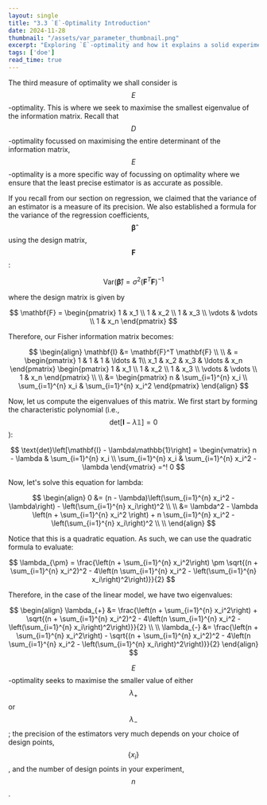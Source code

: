 ```yaml
---
layout: single
title: "3.3 `E`-Optimality Introduction"
date: 2024-11-28
thumbnail: "/assets/var_parameter_thumbnail.png"
excerpt: "Exploring `E`-optimality and how it explains a solid experiment."
tags: ['doe']
read_time: true
---
```

<script src="https://polyfill.io/v3/polyfill.min.js?features=es6"></script>
<script id="MathJax-script" async src="https://cdn.jsdelivr.net/npm/mathjax@3/es5/tex-mml-chtml.js"></script>
<script type="text/javascript" async
  src="https://cdnjs.cloudflare.com/ajax/libs/mathjax/2.7.7/MathJax.js?config=TeX-MML-AM_CHTML">
</script>

The third measure of optimality we shall consider is $$E$$-optimality. This is where we seek to maximise the smallest eigenvalue of the information matrix. Recall that $$D$$-optimality focussed on maximising the entire determinant of the information matrix, $$E$$-optimality is a more specific way of focussing on optimality where we ensure that the least precise estimator is as accurate as possible.

If you recall from our section on regression, we claimed that the variance of an estimator is a measure of its precision. We also established a formula for the variance of the regression coefficients, $$\boldsymbol{\hat{\beta}}$$ using the design matrix, $$\mathbf{F}$$:

$$
\text{Var}(\boldsymbol{\hat{\beta}}) = \sigma^2 \left(\mathbf{F}^T \mathbf{F}\right)^{-1}
$$

where the design matrix is given by

$$
\mathbf{F} = \begin{pmatrix}
1 & x_1 \\
1 & x_2 \\
1 & x_3 \\
\vdots & \vdots \\
1 & x_n
\end{pmatrix}
$$

Therefore, our Fisher information matrix becomes:

$$
\begin{align}
\mathbf{I} &= \mathbf{F}^T \mathbf{F} \\ \\
& = \begin{pmatrix}
1 & 1 & 1 & \ldots & 1\\
x_1 & x_2 & x_3 & \ldots & x_n
\end{pmatrix} \begin{pmatrix}
1 & x_1 \\
1 & x_2 \\
1 & x_3 \\
\vdots & \vdots \\
1 & x_n
\end{pmatrix} \\ \\
&=  \begin{pmatrix}
n & \sum_{i=1}^{n} x_i \\
\sum_{i=1}^{n} x_i & \sum_{i=1}^{n} x_i^2
\end{pmatrix}
\end{align}
$$

Now, let us compute the eigenvalues of this matrix. We first start by forming the characteristic polynomial (i.e., $$\text{det}\left[\mathbf{I} - \lambda\mathbb{1}\right]=0$$):

$$
\text{det}\left[\mathbf{I} - \lambda\mathbb{1}\right] = \begin{vmatrix} n - \lambda & \sum_{i=1}^{n} x_i \\ \sum_{i=1}^{n} x_i & \sum_{i=1}^{n} x_i^2 - \lambda \end{vmatrix} =^! 0
$$

Now, let's solve this equation for lambda:

$$
\begin{align}
0 &= (n - \lambda)\left(\sum_{i=1}^{n} x_i^2 - \lambda\right) - \left(\sum_{i=1}^{n} x_i\right)^2 \\ \\
&= \lambda^2 - \lambda \left(n + \sum_{i=1}^{n} x_i^2 \right) + n \sum_{i=1}^{n} x_i^2 - \left(\sum_{i=1}^{n} x_i\right)^2 \\ \\
\end{align}
$$

Notice that this is a quadratic equation. As such, we can use the quadratic formula to evaluate:

$$
\lambda_{\pm} = \frac{\left(n + \sum_{i=1}^{n} x_i^2\right) \pm \sqrt{(n + \sum_{i=1}^{n} x_i^2)^2 - 4\left(n \sum_{i=1}^{n} x_i^2 - \left(\sum_{i=1}^{n} x_i\right)^2\right)}}{2}
$$

Therefore, in the case of the linear model, we have two eigenvalues:

$$
\begin{align}
\lambda_{+} &= \frac{\left(n + \sum_{i=1}^{n} x_i^2\right) + \sqrt{(n + \sum_{i=1}^{n} x_i^2)^2 - 4\left(n \sum_{i=1}^{n} x_i^2 - \left(\sum_{i=1}^{n} x_i\right)^2\right)}}{2} \\ \\
\lambda_{-} &= \frac{\left(n + \sum_{i=1}^{n} x_i^2\right) - \sqrt{(n + \sum_{i=1}^{n} x_i^2)^2 - 4\left(n \sum_{i=1}^{n} x_i^2 - \left(\sum_{i=1}^{n} x_i\right)^2\right)}}{2}
\end{align}
$$

$$E$$-optimality seeks to maximise the smaller value of either $$\lambda_+$$ or $$\lambda_-$$; the precision of the estimators very much depends on your choice of design points, $$\left\{x_i\right\}$$, and the number of design points in your experiment, $$n$$.
